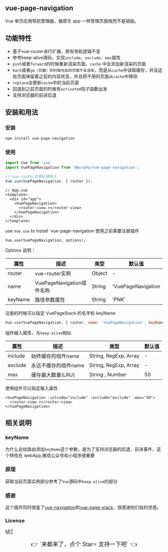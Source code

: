 ## vue-page-navigation

Vue 单页应用导航管理器，像原生 app 一样管理页面栈而不是销毁。


## 功能特性

- 基于vue-router进行扩展，原有导航逻辑不变
- 参考keep-alive源码，实现`include`、`exclude`、`max`属性
- `push`或者`forward`的时候重新渲染页面，`cache` 中会添加新渲染的页面
- `back`或者`go（负数）的时候先前的页面不会渲染`，而是从`cache`中读取缓存，并且这些页面保留着之前的内容状态，并且把不用的页面从`cache`中移除
- `replace`会更新`cache`中的当前页面
- 回退到之前页面的时候有`activated`钩子函数出发
- 支持浏览器的前进后退


## 安装和用法

### 安装

``` bash
npm install vue-page-navigation
```

### 使用

``` js
import Vue from 'vue'
import VuePageNavigation from '@murphy/vue-page-navigation';

// vue-router实例必须传入
Vue.use(VuePageNavigation, { router });
```

```
// App.vue
<template>
  <div id="app">
    <VuePageNavigation>
      <router-view ></router-view>
    </VuePageNavigation>
  </div>
</template>
```

use `Vue.use` to install `vue-page-navigation
使用之前需要注册插件

```
Vue.use(VuePageNavigation, options);
```

Options 说明：

| 属性    | 描述                      | 类型   | 默认值             |
| ------- | ------------------------- | ------ | ------------------ |
| router  | vue-router实例            | Object | -                  |
| name    | VuePageNavigation组件名称 | String | 'VuePageNavigation |
| keyName | 路径参数属性              | String | 'PNK'              |

注册的时候可以指定 VuePageStack 的名字和 keyName

``` js
Vue.use(VuePageNavigation, { router, name: 'VuePageNavigation', keyName: 'PNK' });
```

组件输入属性，与`keep-alive`相似

| 属性    | 描述                 | 类型                  | 默认值 |
| ------- | -------------------- | --------------------- | ------ |
| include | 始终缓存的组件name   | String, RegExp, Array | -      |
| exclude | 永远不缓存的组件name | String, RegExp, Array | -      |
| max     | 缓存最大数量(LRU)    | String , Number       | 50     |

使用组件可以指定输入属性
```vue
<VuePageNavigation :inlcude="include" :exclude="exclude" :max="50">
  <router-view ></router-view>
</VuePageNavigation>
```



## 相关说明

### keyName

为什么会给路由添加`keyName`这个参数，是为了支持浏览器的后退，前进事件，这个特性在 webApp,微信公众号和小程序很重要

### 原理

获取当前页面实例部分参考了`Vue`源码中`keep-alive`的部分

### 感谢

这个插件同时借鉴了[vue-navigation](https://github.com/zack24q/vue-navigation)和[vue-page-stack](https://github.com/hezhongfeng/vue-page-stack)，很感谢他们给的灵感。

### License

[MIT](http://opensource.org/licenses/MIT)

<p style="font-size:18px;" align="center">👉 `来都来了，点个 Star⭐️ 支持一下吧` 👈</p>
